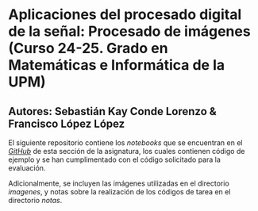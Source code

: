 # Aplicaciones del procesado digital de la señal: Procesado de imágenes (Curso 24-25. Grado en Matemáticas e Informática de la UPM)

## Autores: Sebastián Kay Conde Lorenzo & Francisco López López

El siguiente repositorio contiene los *notebooks* que se encuentran en el [*GitHub*](https://github.com/upm-classes/dsp_2024/tree/main) de esta sección de la asignatura, los cuales contienen código de ejemplo y se han cumplimentado con el código solicitado para la evaluación.

Adicionalmente, se incluyen las imágenes utilizadas en el directorio *imagenes*, y notas sobre la realización de los códigos de tarea en el directorio *notas*.